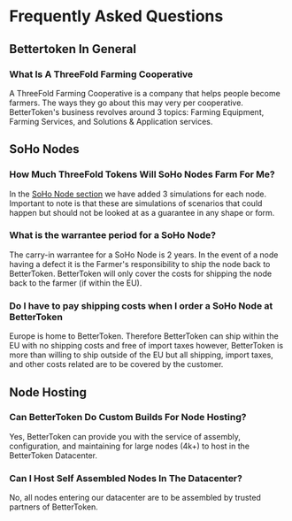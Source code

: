 # Frequently Asked Questions

## Bettertoken In General

### What Is A ThreeFold Farming Cooperative
A ThreeFold Farming Cooperative is a company that helps people become farmers.
The ways they go about this may very per cooperative.
BetterToken's business revolves around 3 topics: Farming Equipment, Farming Services, and Solutions & Application services.

## SoHo Nodes

### How Much ThreeFold Tokens Will SoHo Nodes Farm For Me?
In the [SoHo Node section](soho_nodes.md) we have added 3 simulations for each node.
Important to note is that these are simulations of scenarios that could happen but should not be looked at as a guarantee in any shape or form.

### What is the warrantee period for a SoHo Node?
The carry-in warrantee for a SoHo Node is 2 years.
In the event of a node having a defect it is the Farmer's responsibility to ship the node back to BetterToken.
BetterToken will only cover the costs for shipping the node back to the farmer (if within the EU).

### Do I have to pay shipping costs when I order a SoHo Node at BetterToken
Europe is home to BetterToken.
Therefore BetterToken can ship within the EU with no shipping costs and free of import taxes however, BetterToken is more than willing to ship outside of the EU but all shipping, import taxes, and other costs related are to be covered by the customer.

## Node Hosting

### Can BetterToken Do Custom Builds For Node Hosting?
Yes, BetterToken can provide you with the service of assembly, configuration, and maintaining for large nodes (4k+) to host in the BetterToken Datacenter.

### Can I Host Self Assembled Nodes In The Datacenter?
No, all nodes entering our datacenter are to be assembled by trusted partners of BetterToken.



